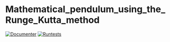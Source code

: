 # Mathematical_pendulum_using_the_Runge_Kutta_method

[![Documenter](https://github.com/lovc21/Methode_of_conjugate_gradients.lj/actions/workflows/Documenter.yml/badge.svg)](https://github.com/lovc21/Methode_of_conjugate_gradients.lj/actions/workflows/Documenter.yml)
[![Runtests](https://github.com/lovc21/Methode_of_conjugate_gradients.lj/actions/workflows/Runtests.yml/badge.svg)](https://github.com/lovc21/Methode_of_conjugate_gradients.lj/actions/workflows/Runtests.yml)


